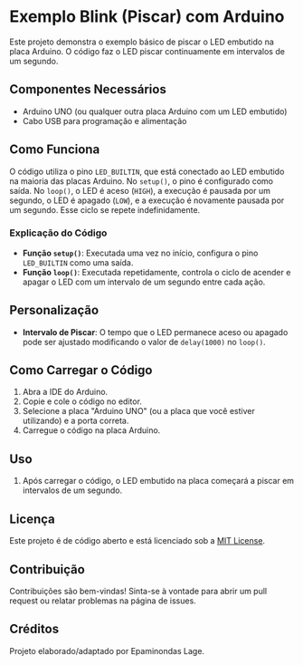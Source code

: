 # Exemplo Blink (Piscar) com Arduino

Este projeto demonstra o exemplo básico de piscar o LED embutido na placa Arduino. O código faz o LED piscar continuamente em intervalos de um segundo.

## Componentes Necessários

- Arduino UNO (ou qualquer outra placa Arduino com um LED embutido)
- Cabo USB para programação e alimentação

## Como Funciona

O código utiliza o pino `LED_BUILTIN`, que está conectado ao LED embutido na maioria das placas Arduino. No `setup()`, o pino é configurado como saída. No `loop()`, o LED é aceso (`HIGH`), a execução é pausada por um segundo, o LED é apagado (`LOW`), e a execução é novamente pausada por um segundo. Esse ciclo se repete indefinidamente.

### Explicação do Código

- **Função `setup()`**: Executada uma vez no início, configura o pino `LED_BUILTIN` como uma saída.
- **Função `loop()`**: Executada repetidamente, controla o ciclo de acender e apagar o LED com um intervalo de um segundo entre cada ação.

## Personalização

- **Intervalo de Piscar**: O tempo que o LED permanece aceso ou apagado pode ser ajustado modificando o valor de `delay(1000)` no `loop()`.

## Como Carregar o Código

1. Abra a IDE do Arduino.
2. Copie e cole o código no editor.
3. Selecione a placa "Arduino UNO" (ou a placa que você estiver utilizando) e a porta correta.
4. Carregue o código na placa Arduino.

## Uso

1. Após carregar o código, o LED embutido na placa começará a piscar em intervalos de um segundo.

## Licença

Este projeto é de código aberto e está licenciado sob a [MIT License](LICENSE).

## Contribuição

Contribuições são bem-vindas! Sinta-se à vontade para abrir um pull request ou relatar problemas na página de issues.

## Créditos

Projeto elaborado/adaptado por Epaminondas Lage.
